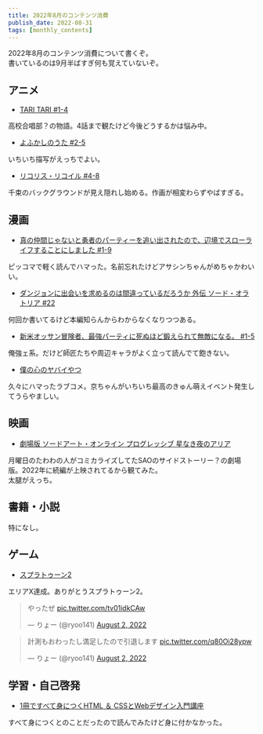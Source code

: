 ```yaml
---
title: 2022年8月のコンテンツ消費
publish_date: 2022-08-31
tags: [monthly_contents]
---
```


2022年8月のコンテンツ消費について書くぞ。  
書いているのは9月半ばすぎ何も覚えていないぞ。

## アニメ

- [TARI TARI #1-4](https://annict.com/works/1191)

高校合唱部？の物語。4話まで観たけど今後どうするかは悩み中。

- [よふかしのうた #2-5](https://annict.com/works/9086)

いちいち描写がえっちでよい。

- [リコリス・リコイル #4-8](https://annict.com/works/9250)

千束のバックグラウンドが見え隠れし始める。作画が相変わらずやばすぎる。

## 漫画

- [真の仲間じゃないと勇者のパーティーを追い出されたので、辺境でスローライフすることにしました #1-9](https://amzn.to/3BK7vEr)

ピッコマで軽く読んでハマった。名前忘れたけどアサシンちゃんがめちゃかわいい。

- [ダンジョンに出会いを求めるのは間違っているだろうか 外伝 ソード・オラトリア #22](https://amzn.to/3Sb4Mcx)

何回か書いてるけど本編知らんからわからなくなりつつある。

- [新米オッサン冒険者、最強パーティに死ぬほど鍛えられて無敵になる。 #1-5](https://amzn.to/3UgtdqG)

俺強ェ系。だけど師匠たちや周辺キャラがよく立って読んでて飽きない。

- [僕の心のヤバイやつ](https://amzn.to/3Dxc5ab)

久々にハマったラブコメ。京ちゃんがいちいち最高のきゅん萌えイベント発生してうらやましい。


## 映画

- [劇場版 ソードアート・オンライン プログレッシブ 星なき夜のアリア](https://filmarks.com/movies/93812)

月曜日のたわわの人がコミカライズしてたSAOのサイドストーリー？の劇場版。2022年に続編が上映されてるから観てみた。  
太腿がえっち。


## 書籍・小説

特になし。


## ゲーム

- [スプラトゥーン2](https://amzn.to/3febU6I)

エリアX達成。ありがとうスプラトゥーン2。

<blockquote class="twitter-tweet"><p lang="ja" dir="ltr">やったぜ <a href="https://t.co/tv01idkCAw">pic.twitter.com/tv01idkCAw</a></p>&mdash; りょー (@ryoo141) <a href="https://twitter.com/ryoo141/status/1554438021428420609?ref_src=twsrc%5Etfw">August 2, 2022</a></blockquote> <script async src="https://platform.twitter.com/widgets.js" charset="utf-8"></script>

<blockquote class="twitter-tweet"><p lang="ja" dir="ltr">計測もおわったし満足したので引退します <a href="https://t.co/q80Oi28ypw">pic.twitter.com/q80Oi28ypw</a></p>&mdash; りょー (@ryoo141) <a href="https://twitter.com/ryoo141/status/1554454198908923904?ref_src=twsrc%5Etfw">August 2, 2022</a></blockquote> <script async src="https://platform.twitter.com/widgets.js" charset="utf-8"></script>


## 学習・自己啓発

- [1冊ですべて身につくHTML ＆ CSSとWebデザイン入門講座](https://amzn.to/3xvnhAu)

すべて身につくとのことだったので読んでみたけど身に付かなかった。
